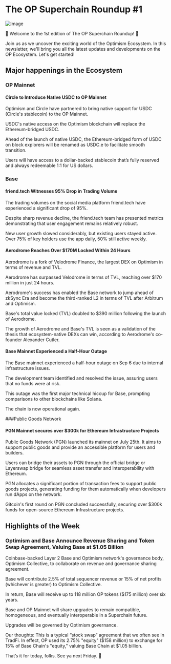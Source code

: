 # The OP Superchain Roundup #1
![image](https://github.com/The-OP-Superchain-Roundup/weekly-roundup/assets/147209458/011965cc-7ac0-4a14-8b2a-9e85252fa4fe)

🌟 Welcome to the 1st edition of The OP Superchain Roundup! 🌟

Join us as we uncover the exciting world of the Optimism Ecosystem. In this newsletter, we'll bring you all the latest updates and developments on the OP Ecosystem. Let's get started!

## Major happenings in the Ecosystem
### OP Mainnet
#### Circle to Introduce Native USDC to OP Mainnet

Optimism and Circle have partnered to bring native support for USDC (Circle's stablecoin) to the OP Mainnet.

USDC's native access on the Optimism blockchain will replace the Ethereum-bridged USDC.

Ahead of the launch of native USDC, the Ethereum-bridged form of USDC on block explorers will be renamed as USDC.e to facilitate smooth transition.

Users will have access to a dollar-backed stablecoin that’s fully reserved and always redeemable 1:1 for US dollars.

### Base
#### friend.tech Witnesses 95% Drop in Trading Volume

The trading volumes on the social media platform friend.tech have experienced a significant drop of 95%.

Despite sharp revenue decline, the friend.tech team has presented metrics demonstrating that user engagement remains relatively robust.

New user growth slowed considerably, but existing users stayed active. Over 75% of key holders use the app daily, 50% still active weekly. 

#### Aerodrome Reaches Over $170M Locked Within 24 Hours

Aerodrome is a fork of Velodrome Finance, the largest DEX on Optimism in terms of revenue and TVL.

Aerodrome has surpassed Velodrome in terms of TVL, reaching over $170 million in just 24 hours.

Aerodrome's success has enabled the Base network to jump ahead of zkSync Era and become the third-ranked L2 in terms of TVL after Arbitrum and Optimism.

Base's total value locked (TVL) doubled to $390 million following the launch of Aerodrome.

The growth of Aerodrome and Base's TVL is seen as a validation of the thesis that ecosystem-native DEXs can win, according to Aerodrome's co-founder Alexander Cutler.

#### Base Mainnet Experienced a Half-Hour Outage

The Base mainnet experienced a half-hour outage on Sep 6 due to internal infrastructure issues.

The development team identified and resolved the issue, assuring users that no funds were at risk.

This outage was the first major technical hiccup for Base, prompting comparisons to other blockchains like Solana.

The chain is now operational again.

###Public Goods Network
#### PGN Mainnet secures over $300k for Ethereum Infrastructure Projects

Public Goods Network (PGN) launched its mainnet on July 25th. It aims to support public goods and provide an accessible platform for users and builders.

Users can bridge their assets to PGN through the official bridge or Layerswap bridge for seamless asset transfer and interoperability with Ethereum.

PGN allocates a significant portion of transaction fees to support public goods projects, generating funding for them automatically when developers run dApps on the network.

Gitcoin's first round on PGN concluded successfully, securing over $300k funds for open-source Ethereum Infrastructure projects.

## Highlights of the Week
### Optimism and Base Announce Revenue Sharing and Token Swap Agreement, Valuing Base at $1.05 Billion

Coinbase-backed Layer 2 Base and Optimism network's governance body, Optimism Collective, to collaborate on revenue and governance sharing agreement.

Base will contribute 2.5% of total sequencer revenue or 15% of net profits (whichever is greater) to Optimism Collective.

In return, Base will receive up to 118 million OP tokens ($175 million) over six years.

Base and OP Mainnet will share upgrades to remain compatible, homogeneous, and eventually interoperable in a Superchain future.

Upgrades will be governed by Optimism governance.

Our thoughts: This is a typical “stock swap” agreement that we often see in TradFi. In effect, OP used its 2.75% "equity" ($158 million) to exchange for 15% of Base Chain's "equity," valuing Base Chain at $1.05 billion. 

That’s it for today, folks. See ya next Friday. 🧢
